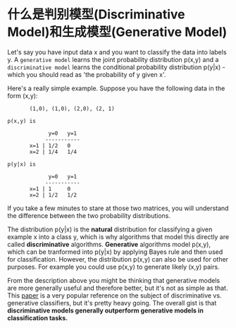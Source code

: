 # 什么是判别模型(Discriminative Model)和生成模型(Generative Model)
Let's say you have input data x and you want to classify the data into labels y. A `generative model` learns the joint probability distribution p(x,y) and a `discriminative model` learns the conditional probability distribution p(y|x) - which you should read as 'the probability of y given x'.

Here's a really simple example. Suppose you have the following data in the form (x,y):

```
       (1,0), (1,0), (2,0), (2, 1)

p(x,y) is

             y=0   y=1
            -----------
       x=1 | 1/2   0
       x=2 | 1/4   1/4

p(y|x) is

             y=0   y=1
            -----------
       x=1 | 1     0
       x=2 | 1/2   1/2
```

If you take a few minutes to stare at those two matrices, you will understand the difference between the two probability distributions.

The distribution p(y|x) is the **natural** distribution for classifying a given example x into a class y, which is why algorithms that model this directly are called **discriminative** algorithms. **Generative** algorithms model p(x,y), which can be tranformed into p(y|x) by applying Bayes rule and then used for classification. However, the distribution p(x,y) can also be used for other purposes. For example you could use p(x,y) to generate likely (x,y) pairs.

From the description above you might be thinking that generative models are more generally useful and therefore better, but it's not as simple as that. This [paper][1] is a very popular reference on the subject of discriminative vs. generative classifiers, but it's pretty heavy going. The overall gist is that **discriminative models generally outperform generative models in classification tasks.**

[1]: http://robotics.stanford.edu/~ang/papers/nips01-discriminativegenerative.pdf
